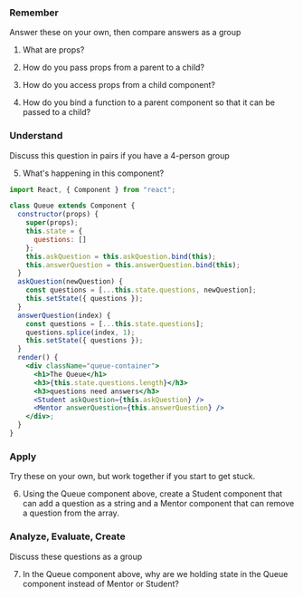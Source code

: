 ### Remember

Answer these on your own, then compare answers as a group

1.  What are props?

2.  How do you pass props from a parent to a child?

3.  How do you access props from a child component?

4.  How do you bind a function to a parent component so that it can be passed to a child?

### Understand

Discuss this question in pairs if you have a 4-person group

5.  What's happening in this component?

```jsx
import React, { Component } from "react";

class Queue extends Component {
  constructor(props) {
    super(props);
    this.state = {
      questions: []
    };
    this.askQuestion = this.askQuestion.bind(this);
    this.answerQuestion = this.answerQuestion.bind(this);
  }
  askQuestion(newQuestion) {
    const questions = [...this.state.questions, newQuestion];
    this.setState({ questions });
  }
  answerQuestion(index) {
    const questions = [...this.state.questions];
    questions.splice(index, 1);
    this.setState({ questions });
  }
  render() {
    <div className="queue-container">
      <h1>The Queue</h1>
      <h3>{this.state.questions.length}</h3>
      <h3>questions need answers</h3>
      <Student askQuestion={this.askQuestion} />
      <Mentor answerQuestion={this.answerQuestion} />
    </div>;
  }
}
```

### Apply

Try these on your own, but work together if you start to get stuck.

6.  Using the Queue component above, create a Student component that can add a question as a string and a Mentor component that can remove a question from the array.

### Analyze, Evaluate, Create

Discuss these questions as a group

7.  In the Queue component above, why are we holding state in the Queue component instead of Mentor or Student?
